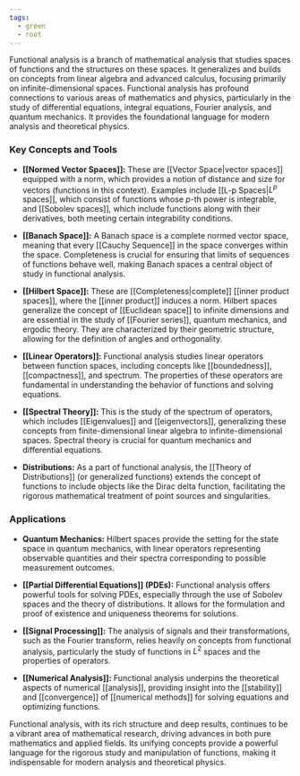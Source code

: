 ```yaml
---
tags:
  - green
  - root
---
```

Functional analysis is a branch of mathematical analysis that studies spaces of functions and the structures on these spaces. It generalizes and builds on concepts from linear algebra and advanced calculus, focusing primarily on infinite-dimensional spaces. Functional analysis has profound connections to various areas of mathematics and physics, particularly in the study of differential equations, integral equations, Fourier analysis, and quantum mechanics. It provides the foundational language for modern analysis and theoretical physics.

### Key Concepts and Tools

- **[[Normed Vector Spaces]]:** These are [[Vector Space|vector spaces]] equipped with a norm, which provides a notion of distance and size for vectors (functions in this context). Examples include [[L-p Spaces|$L^p$ spaces]], which consist of functions whose $p$-th power is integrable, and [[Sobolev spaces]], which include functions along with their derivatives, both meeting certain integrability conditions.

- **[[Banach Space]]:** A Banach space is a complete normed vector space, meaning that every [[Cauchy Sequence]] in the space converges within the space. Completeness is crucial for ensuring that limits of sequences of functions behave well, making Banach spaces a central object of study in functional analysis.

- **[[Hilbert Space]]:** These are [[Completeness|complete]] [[inner product spaces]], where the [[inner product]] induces a norm. Hilbert spaces generalize the concept of [[Euclidean space]] to infinite dimensions and are essential in the study of [[Fourier series]], quantum mechanics, and ergodic theory. They are characterized by their geometric structure, allowing for the definition of angles and orthogonality.

- **[[Linear Operators]]:** Functional analysis studies linear operators between function spaces, including concepts like [[boundedness]], [[compactness]], and spectrum. The properties of these operators are fundamental in understanding the behavior of functions and solving equations.

- **[[Spectral Theory]]:** This is the study of the spectrum of operators, which includes [[Eigenvalues]] and [[eigenvectors]], generalizing these concepts from finite-dimensional linear algebra to infinite-dimensional spaces. Spectral theory is crucial for quantum mechanics and differential equations.

- **Distributions:** As a part of functional analysis, the [[Theory of Distributions]] (or generalized functions) extends the concept of functions to include objects like the Dirac delta function, facilitating the rigorous mathematical treatment of point sources and singularities.

### Applications

- **Quantum Mechanics:** Hilbert spaces provide the setting for the state space in quantum mechanics, with linear operators representing observable quantities and their spectra corresponding to possible measurement outcomes.

- **[[Partial Differential Equations]] (PDEs):** Functional analysis offers powerful tools for solving PDEs, especially through the use of Sobolev spaces and the theory of distributions. It allows for the formulation and proof of existence and uniqueness theorems for solutions.

- **[[Signal Processing]]:** The analysis of signals and their transformations, such as the Fourier transform, relies heavily on concepts from functional analysis, particularly the study of functions in $L^2$ spaces and the properties of operators.

- **[[Numerical Analysis]]:** Functional analysis underpins the theoretical aspects of numerical [[analysis]], providing insight into the [[stability]] and [[convergence]] of [[numerical methods]] for solving equations and optimizing functions.

Functional analysis, with its rich structure and deep results, continues to be a vibrant area of mathematical research, driving advances in both pure mathematics and applied fields. Its unifying concepts provide a powerful language for the rigorous study and manipulation of functions, making it indispensable for modern analysis and theoretical physics.
